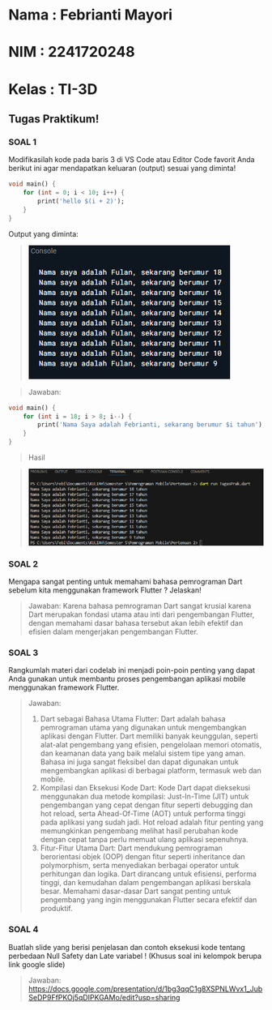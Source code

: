 # Nama : Febrianti Mayori
# NIM : 2241720248
# Kelas : TI-3D

## Tugas Praktikum!
### SOAL 1
Modifikasilah kode pada baris 3 di VS Code atau Editor Code favorit Anda berikut ini agar mendapatkan keluaran (output) sesuai yang diminta!

```dart
void main() {
    for (int = 0; i < 10; i++) {
        print('hello $(i + 2)');
    }
}
```

Output yang diminta:
>![alt text](img/output_yg_diminta.png)

> Jawaban:
```dart
void main() {
    for (int i = 18; i > 8; i--) {
        print('Nama Saya adalah Febrianti, sekarang berumur $i tahun');
    }
}
```
> Hasil

> ![alt text](img/hasil.png)

### SOAL 2
Mengapa sangat penting untuk memahami bahasa pemrograman Dart sebelum kita menggunakan framework Flutter ? Jelaskan!
> Jawaban: Karena bahasa pemrograman Dart sangat krusial karena Dart merupakan fondasi utama atau inti dari pengembangan Flutter, dengan memahami dasar bahasa tersebut akan lebih efektif dan efisien dalam mengerjakan pengembangan Flutter.

### SOAL 3
Rangkumlah materi dari codelab ini menjadi poin-poin penting yang dapat Anda gunakan untuk membantu proses pengembangan aplikasi mobile menggunakan framework Flutter.
> Jawaban: 
> 1. Dart sebagai Bahasa Utama Flutter: Dart adalah bahasa pemrograman utama yang digunakan untuk mengembangkan aplikasi dengan Flutter. Dart memiliki banyak keunggulan, seperti alat-alat pengembang yang efisien, pengelolaan memori otomatis, dan keamanan data yang baik melalui sistem tipe yang aman. Bahasa ini juga sangat fleksibel dan dapat digunakan untuk mengembangkan aplikasi di berbagai platform, termasuk web dan mobile.
> 2. Kompilasi dan Eksekusi Kode Dart: Kode Dart dapat dieksekusi menggunakan dua metode kompilasi: Just-In-Time (JIT) untuk pengembangan yang cepat dengan fitur seperti debugging dan hot reload, serta Ahead-Of-Time (AOT) untuk performa tinggi pada aplikasi yang sudah jadi. Hot reload adalah fitur penting yang memungkinkan pengembang melihat hasil perubahan kode dengan cepat tanpa perlu memuat ulang aplikasi sepenuhnya.
> 3. Fitur-Fitur Utama Dart: Dart mendukung pemrograman berorientasi objek (OOP) dengan fitur seperti inheritance dan polymorphism, serta menyediakan berbagai operator untuk perhitungan dan logika. Dart dirancang untuk efisiensi, performa tinggi, dan kemudahan dalam pengembangan aplikasi berskala besar. Memahami dasar-dasar Dart sangat penting untuk pengembang yang ingin menggunakan Flutter secara efektif dan produktif.

### SOAL 4
Buatlah slide yang berisi penjelasan dan contoh eksekusi kode tentang perbedaan Null Safety dan Late variabel ! (Khusus soal ini kelompok berupa link google slide)
> Jawaban: https://docs.google.com/presentation/d/1bg3qqC1g8XSPNLWvx1_JubSeDP9FfPKOj5qDIPKGAMo/edit?usp=sharing